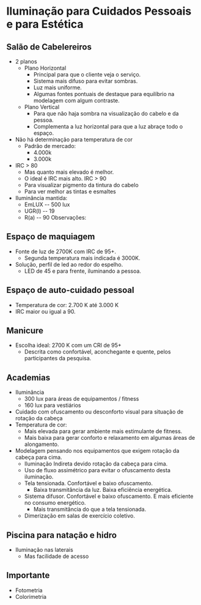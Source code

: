# Iluminação para Cuidados Pessoais e para Estética

## Salão de Cabelereiros
- 2 planos
    - Plano Horizontal 
        - Principal para que o cliente veja o serviço. 
        - Sistema mais difuso para evitar sombras.
        - Luz mais uniforme.
        - Algumas fontes pontuais de destaque para equilíbrio na modelagem com algum contraste.
    - Plano Vertical 
        - Para que não haja sombra na visualização do cabelo e da pessoa.
        - Complementa a luz horizontal para que a luz abraçe todo o espaço. 
- Não há determinação para temperatura de cor
    - Padrão de mercado:
        - 4.000k
        - 3.000k
- IRC > 80
    - Mas quanto mais elevado é melhor.
    - O ideal é IRC mais alto. IRC > 90
    - Para visualizar pigmento da tintura do cabelo 
    - Para ver melhor as tintas e esmaltes
- Iluminância mantida:
    - EmLUX -- 500 lux
    - UGR(l)  --  19
    - R(a)    --  90
Observações:

## Espaço de maquiagem
- Fonte de luz de 2700K com IRC de 95+.
    - Segunda temperatura mais indicada é 3000K.
- Solução, perfil de led ao redor do espelho.
    - LED de 45 e para frente, iluminando a pessoa.

## Espaço de auto-cuidado pessoal
- Temperatura de cor: 2.700 K até 3.000 K
- IRC maior ou igual a 90.

## Manicure
- Escolha ideal: 2700 K com um CRI de 95+
    - Descrita como confortável, aconchegante e quente, pelos participantes da pesquisa.

## Academias
- Iluminância
    - 300 lux para áreas de equipamentos / fitness
    - 160 lux para vestiários
- Cuidado com ofuscamento ou desconforto visual para situação de rotação da cabeça
- Temperatura de cor:
    - Mais elevada para gerar ambiente mais estimulante de fitness.
    - Mais baixa para gerar conforto e relaxamento em algumas áreas de alongamento.
- Modelagem pensando nos equipamentos que exigem rotação da cabeça para cima.
    - Iluminação Indireta devido rotação da cabeça para cima.
    - Uso de fluxo assimétrico para evitar o ofuscamento desta iluminação.
    - Tela tensionada. Confortável e baixo ofuscamento.
        - Baixa transmitância da luz. Baixa eficiência energética.
    - Sistema difusor. Confortável e baixo ofuscamento. E mais eficiente no consumo energético.
        - Mais transmitância do que a tela tensionada.
    - Dimerização em salas de exercício coletivo.
    
## Piscina para natação e hidro
- Iluminação nas laterais
    - Mas facilidade de acesso

## Importante
- Fotometria
- Colorimetria